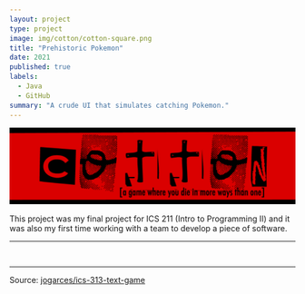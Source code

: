 ```yaml
---
layout: project
type: project
image: img/cotton/cotton-square.png
title: "Prehistoric Pokemon"
date: 2021
published: true
labels:
  - Java
  - GitHub
summary: "A crude UI that simulates catching Pokemon."
---
```


<img class="img-fluid" src="../img/cotton/cotton-header.png">

This project was my final project for ICS 211 (Intro to Programming II) and it was also my first time working with a team to develop a piece of software. 
<hr>

<pre>

</pre>

<hr>

Source: <a href="https://github.com/jogarces/ics-313-text-game"><i class="large github icon "></i>jogarces/ics-313-text-game</a>
